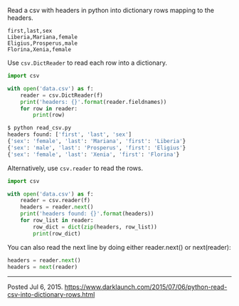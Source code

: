 Read a csv with headers in python into dictionary rows mapping to the headers.

```
first,last,sex
Liberia,Mariana,female
Eligius,Prosperus,male
Florina,Xenia,female
```

Use `csv.DictReader` to read each row into a dictionary.

```python
import csv

with open('data.csv') as f:
    reader = csv.DictReader(f)
    print('headers: {}'.format(reader.fieldnames))
    for row in reader:
        print(row)
```

```sh
$ python read_csv.py 
headers found: ['first', 'last', 'sex']
{'sex': 'female', 'last': 'Mariana', 'first': 'Liberia'}
{'sex': 'male', 'last': 'Prosperus', 'first': 'Eligius'}
{'sex': 'female', 'last': 'Xenia', 'first': 'Florina'}
```

Alternatively, use `csv.reader` to read the rows.

```python
import csv

with open('data.csv') as f:
    reader = csv.reader(f)
    headers = reader.next()
    print('headers found: {}'.format(headers))
    for row_list in reader:
        row_dict = dict(zip(headers, row_list))
        print(row_dict)
```

You can also read the next line by doing either reader.next() or next(reader):
```python
headers = reader.next()
headers = next(reader)
```

---


Posted Jul 6, 2015.
https://www.darklaunch.com/2015/07/06/python-read-csv-into-dictionary-rows.html